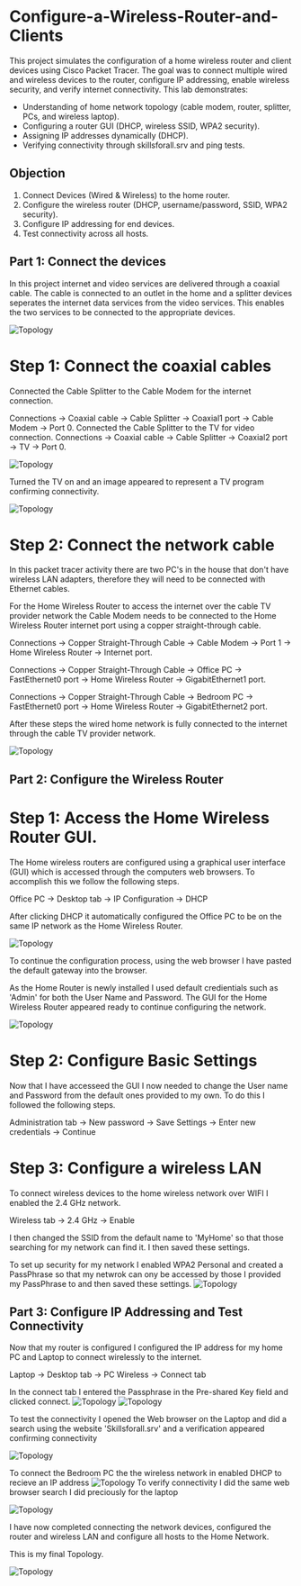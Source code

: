 # Configure-a-Wireless-Router-and-Clients
This project simulates the configuration of a home wireless router and client devices using Cisco Packet Tracer. The goal was to connect multiple wired and wireless devices to the router, configure IP addressing, enable wireless security, and verify internet connectivity.
This lab demonstrates:
- Understanding of home network topology (cable modem, router, splitter, PCs, and wireless laptop).
- Configuring a router GUI (DHCP, wireless SSID, WPA2 security).
- Assigning IP addresses dynamically (DHCP).
- Verifying connectivity through skillsforall.srv and ping tests.

## Objection
1. Connect Devices (Wired & Wireless) to the home router.
2. Configure the wireless router (DHCP, username/password, SSID, WPA2 security).
3. Configure IP addressing for end devices.
4. Test connectivity across all hosts.

## Part 1: Connect the devices
In this project internet and video services are delivered through a coaxial cable. The cable is connected to an outlet in the home and a splitter devices seperates the internet data services from the video services. This enables the two services to be connected to the appropriate devices.

![Topology](Screenshot_Topology.png)

# Step 1: Connect the coaxial cables
Connected the Cable Splitter to the Cable Modem for the internet connection.

Connections → Coaxial cable → Cable Splitter → Coaxial1 port → Cable Modem → Port 0.
Connected the Cable Splitter to the TV for video connection.
Connections → Coaxial cable → Cable Splitter → Coaxial2 port → TV → Port 0.

![Topology](Screenshot1_coaxial-connections.png)

Turned the TV on and an image appeared to represent a TV program confirming connectivity.

![Topology](Screenshot2_TV_on.png)

# Step 2: Connect the network cable
In this packet tracer activity there are two PC's in the house that don't have wireless LAN adapters, therefore they will need to be connected  with Ethernet cables. 

For the Home Wireless Router to access the internet over the cable TV provider network the Cable Modem needs to be connected to the Home Wireless Router internet port using a copper straight-through cable.

Connections → Copper Straight-Through Cable → Cable Modem → Port 1 → Home Wireless Router → Internet port.

Connections → Copper Straight-Through Cable → Office PC → FastEthernet0 port → Home Wireless Router → GigabitEthernet1 port.

Connections → Copper Straight-Through Cable → Bedroom PC → FastEthernet0 port → Home Wireless Router → GigabitEthernet2 port.

After these steps the wired home network is fully connected to the internet through the cable TV provider network.

![Topology](Screenshot3_Wired_Connections.png)

## Part 2: Configure the Wireless Router
# Step 1: Access the Home Wireless Router GUI.
The Home wireless routers are configured using a graphical user interface (GUI) which is accessed through the computers web browsers. To accomplish this we follow the following steps.

Office PC → Desktop tab → IP Configuration → DHCP 

After clicking DHCP it automatically configured the Office PC to be on the same IP network as the Home Wireless Router. 

![Topology](Screenshot4_Office_PC_IP_Config.png)

To continue the configuration process, using the web browser I have pasted the default gateway into the browser. 

As the Home Router is newly installed I used default credientials such as 'Admin' for both the User Name and Password. The GUI for the Home Wireless Router appeared ready to continue configuring the network. 

![Topology](Screenshot5_Router_Login_GUI.png)

# Step 2: Configure Basic Settings
Now that I have accesseed the GUI I now needed to change the User name and Password from the default ones provided to my own. To do this I followed the following steps.

Administration tab → New password → Save Settings → Enter new credentials → Continue

# Step 3: Configure a wireless LAN
To connect wireless devices to the home wireless network over WIFI I enabled the 2.4 GHz network. 

Wireless tab → 2.4 GHz → Enable

I then changed the SSID from the default name to 'MyHome' so that those searching for my network can find it. I then saved these settings. 

To set up security for my network I enabled WPA2 Personal and created a PassPhrase so that my netwrok can ony be accessed by those I provided my PassPhrase to and then saved these settings. 
![Topology](Screenshot8_WPA2_Personal_Wireless_Security.png)

## Part 3: Configure IP Addressing and Test Connectivity
Now that my router is configured I configured the IP address for my home PC and Laptop to connect wirelessly to the internet. 

Laptop → Desktop tab → PC Wireless → Connect tab 

In the connect tab I entered the Passphrase in the Pre-shared Key field and clicked connect.
![Topology](Screenshot10_Pre_shared_Key.png)
![Topology](Screenshot11_Connected_To_Assess_Point.png)

To test the connectivity I opened the Web browser on the Laptop and did a search using the website 'Skillsforall.srv' and a verification appeared confirming connectivity 

![Topology](Screenshot12_Laptop_Internet_Connectivity.png)

To connect the Bedroom PC the the wireless network in enabled DHCP to recieve an IP address 
![Topology](Screenshot14_BedroomPC_DHCP.png)
To verify connectivity I did the same web browser search I did preciously for the laptop

![Topology](Screenshot15_BedroomPC_Internet_Connectivity.png)

I have now completed connecting the network devices, configured the router and wireless LAN and configure all hosts to the Home Network. 

This is my final Topology.

![Topology](Screenshot16_Final_Topology.png)

















